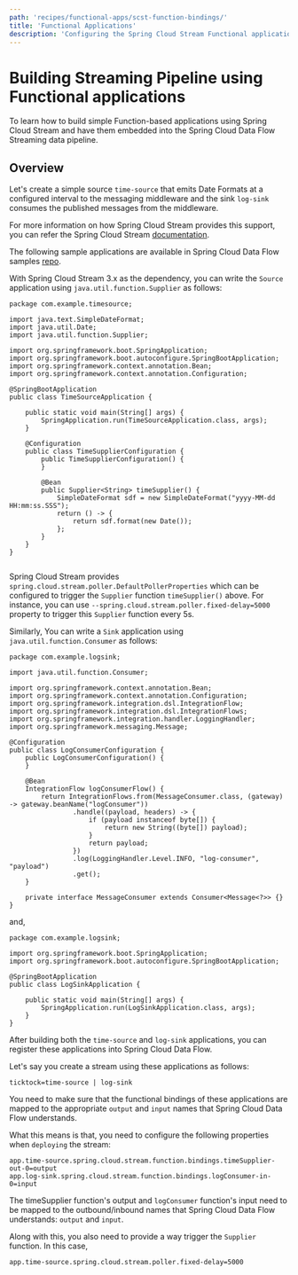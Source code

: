 ```yaml
---
path: 'recipes/functional-apps/scst-function-bindings/'
title: 'Functional Applications'
description: 'Configuring the Spring Cloud Stream Functional applications'
---
```


# Building Streaming Pipeline using Functional applications

To learn how to build simple Function-based applications using Spring Cloud Stream and have them embedded into the Spring Cloud Data Flow Streaming data pipeline.

## Overview

Let's create a simple source `time-source` that emits Date Formats at a configured interval to the messaging middleware and the sink `log-sink` consumes the published messages from the middleware.

For more information on how Spring Cloud Stream provides this support, you can refer the Spring Cloud Stream [documentation](https://cloud.spring.io/spring-cloud-static/spring-cloud-stream/current/reference/html/spring-cloud-stream.html#spring-cloud-stream-overview-producing-consuming-messages).

The following sample applications are available in Spring Cloud Data Flow samples [repo](https://github.com/spring-cloud/spring-cloud-dataflow-samples/tree/master/spring-cloud-stream-function-bindings).

With Spring Cloud Stream 3.x as the dependency, you can write the `Source` application using `java.util.function.Supplier` as follows:

```
package com.example.timesource;

import java.text.SimpleDateFormat;
import java.util.Date;
import java.util.function.Supplier;

import org.springframework.boot.SpringApplication;
import org.springframework.boot.autoconfigure.SpringBootApplication;
import org.springframework.context.annotation.Bean;
import org.springframework.context.annotation.Configuration;

@SpringBootApplication
public class TimeSourceApplication {

	public static void main(String[] args) {
		SpringApplication.run(TimeSourceApplication.class, args);
	}

	@Configuration
	public class TimeSupplierConfiguration {
		public TimeSupplierConfiguration() {
		}

		@Bean
		public Supplier<String> timeSupplier() {
			SimpleDateFormat sdf = new SimpleDateFormat("yyyy-MM-dd HH:mm:ss.SSS");
			return () -> {
				return sdf.format(new Date());
			};
		}
	}
}


```

Spring Cloud Stream provides `spring.cloud.stream.poller.DefaultPollerProperties` which can be configured to trigger the `Supplier` function `timeSupplier()` above.
For instance, you can use `--spring.cloud.stream.poller.fixed-delay=5000` property to trigger this `Supplier` function every 5s.

Similarly, You can write a `Sink` application using `java.util.function.Consumer` as follows:

```
package com.example.logsink;

import java.util.function.Consumer;

import org.springframework.context.annotation.Bean;
import org.springframework.context.annotation.Configuration;
import org.springframework.integration.dsl.IntegrationFlow;
import org.springframework.integration.dsl.IntegrationFlows;
import org.springframework.integration.handler.LoggingHandler;
import org.springframework.messaging.Message;

@Configuration
public class LogConsumerConfiguration {
	public LogConsumerConfiguration() {
	}

	@Bean
	IntegrationFlow logConsumerFlow() {
		return IntegrationFlows.from(MessageConsumer.class, (gateway) -> gateway.beanName("logConsumer"))
				.handle((payload, headers) -> {
					if (payload instanceof byte[]) {
						return new String((byte[]) payload);
					}
					return payload;
				})
				.log(LoggingHandler.Level.INFO, "log-consumer", "payload")
				.get();
	}

	private interface MessageConsumer extends Consumer<Message<?>> {}
}

```

and,

```
package com.example.logsink;

import org.springframework.boot.SpringApplication;
import org.springframework.boot.autoconfigure.SpringBootApplication;

@SpringBootApplication
public class LogSinkApplication {

	public static void main(String[] args) {
		SpringApplication.run(LogSinkApplication.class, args);
	}
}

```

After building both the `time-source` and `log-sink` applications, you can register these applications into Spring Cloud Data Flow.

Let's say you create a stream using these applications as follows:

```
ticktock=time-source | log-sink
```

You need to make sure that the functional bindings of these applications are mapped to the appropriate `output` and `input` names that Spring Cloud Data Flow understands.

What this means is that, you need to configure the following properties when `deploying` the stream:

```
app.time-source.spring.cloud.stream.function.bindings.timeSupplier-out-0=output
app.log-sink.spring.cloud.stream.function.bindings.logConsumer-in-0=input
```

The timeSupplier function's output and `logConsumer` function's input need to be mapped to the outbound/inbound names that Spring Cloud Data Flow understands: `output` and `input`.

Along with this, you also need to provide a way trigger the `Supplier` function. In this case,

```
app.time-source.spring.cloud.stream.poller.fixed-delay=5000
```
